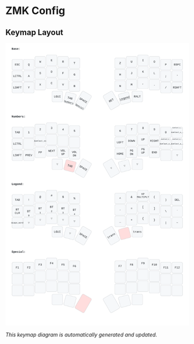 # ZMK Config





<!-- KEYMAP-START -->
## Keymap Layout

![Keymap](images/keymap.svg)

*This keymap diagram is automatically generated and updated.*
<!-- KEYMAP-END -->
